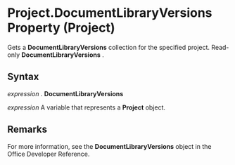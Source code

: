 
# Project.DocumentLibraryVersions Property (Project)

Gets a  **DocumentLibraryVersions** collection for the specified project. Read-only **DocumentLibraryVersions** .


## Syntax

 _expression_ . **DocumentLibraryVersions**

 _expression_ A variable that represents a **Project** object.


## Remarks

For more information, see the  **DocumentLibraryVersions** object in the Office Developer Reference.

